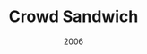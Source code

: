 ---
title: 'Crowd Sandwich'
img: 'crowd-sandwich.jpg'
size: '13 x 13 inches, Framed'
medium: 'Ink on 140-pound Watercolor Paper'
date: 2006
---